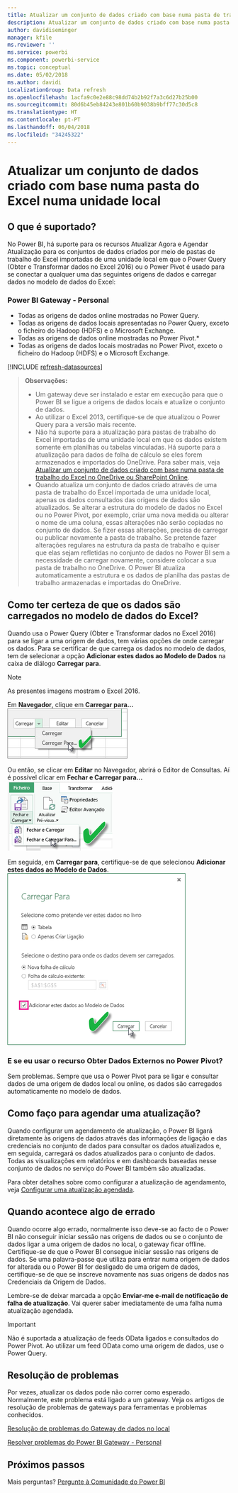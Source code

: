 ```yaml
---
title: Atualizar um conjunto de dados criado com base numa pasta de trabalho do Excel – local
description: Atualizar um conjunto de dados criado com base numa pasta do Excel numa unidade local
author: davidiseminger
manager: kfile
ms.reviewer: ''
ms.service: powerbi
ms.component: powerbi-service
ms.topic: conceptual
ms.date: 05/02/2018
ms.author: davidi
LocalizationGroup: Data refresh
ms.openlocfilehash: 1acfa9c0e2e88c98dd74b2b92f7a3c6d27b25b00
ms.sourcegitcommit: 80d6b45eb84243e801b60b9038b9bff77c30d5c8
ms.translationtype: HT
ms.contentlocale: pt-PT
ms.lasthandoff: 06/04/2018
ms.locfileid: "34245322"
---
```

# <a name="refresh-a-dataset-created-from-an-excel-workbook-on-a-local-drive"></a>Atualizar um conjunto de dados criado com base numa pasta do Excel numa unidade local
## <a name="whats-supported"></a>O que é suportado?
No Power BI, há suporte para os recursos Atualizar Agora e Agendar Atualização para os conjuntos de dados criados por meio de pastas de trabalho do Excel importadas de uma unidade local em que o Power Query (Obter e Transformar dados no Excel 2016) ou o Power Pivot é usado para se conectar a qualquer uma das seguintes origens de dados e carregar dados no modelo de dados do Excel:  

### <a name="power-bi-gateway---personal"></a>Power BI Gateway - Personal
* Todas as origens de dados online mostradas no Power Query.
* Todas as origens de dados locais apresentadas no Power Query, exceto o ficheiro do Hadoop (HDFS) e o Microsoft Exchange.
* Todas as origens de dados online mostradas no Power Pivot.\*
* Todas as origens de dados locais mostradas no Power Pivot, exceto o ficheiro do Hadoop (HDFS) e o Microsoft Exchange.

<!-- Refresh Data sources-->
[!INCLUDE [refresh-datasources](./includes/refresh-datasources.md)]

> **Observações:**  
> 
> * Um gateway deve ser instalado e estar em execução para que o Power BI se ligue a origens de dados locais e atualize o conjunto de dados.
> * Ao utilizar o Excel 2013, certifique-se de que atualizou o Power Query para a versão mais recente.
> * Não há suporte para a atualização para pastas de trabalho do Excel importadas de uma unidade local em que os dados existem somente em planilhas ou tabelas vinculadas. Há suporte para a atualização para dados de folha de cálculo se eles forem armazenados e importados do OneDrive. Para saber mais, veja [Atualizar um conjunto de dados criado com base numa pasta de trabalho do Excel no OneDrive ou SharePoint Online](refresh-excel-file-onedrive.md).
> * Quando atualiza um conjunto de dados criado através de uma pasta de trabalho do Excel importada de uma unidade local, apenas os dados consultados das origens de dados são atualizados. Se alterar a estrutura do modelo de dados no Excel ou no Power Pivot, por exemplo, criar uma nova medida ou alterar o nome de uma coluna, essas alterações não serão copiadas no conjunto de dados. Se fizer essas alterações, precisa de carregar ou publicar novamente a pasta de trabalho. Se pretende fazer alterações regulares na estrutura da pasta de trabalho e quiser que elas sejam refletidas no conjunto de dados no Power BI sem a necessidade de carregar novamente, considere colocar a sua pasta de trabalho no OneDrive. O Power BI atualiza automaticamente a estrutura e os dados de planilha das pastas de trabalho armazenadas e importadas do OneDrive.
> 
> 

## <a name="how-do-i-make-sure-data-is-loaded-to-the-excel-data-model"></a>Como ter certeza de que os dados são carregados no modelo de dados do Excel?
Quando usa o Power Query (Obter e Transformar dados no Excel 2016) para se ligar a uma origem de dados, tem várias opções de onde carregar os dados. Para se certificar de que carrega os dados no modelo de dados, tem de selecionar a opção **Adicionar estes dados ao Modelo de Dados** na caixa de diálogo **Carregar para**.

> [!NOTE]
> As presentes imagens mostram o Excel 2016.
> 
> 

Em **Navegador**, clique em **Carregar para...**  
    ![](media/refresh-excel-file-local-drive/refresh_loadtodm_1.png)

Ou então, se clicar em **Editar** no Navegador, abrirá o Editor de Consultas. Aí é possível clicar em **Fechar e Carregar para...**  
    ![](media/refresh-excel-file-local-drive/refresh_loadtodm_2.png)

Em seguida, em **Carregar para**, certifique-se de que selecionou **Adicionar estes dados ao Modelo de Dados**.  
    ![](media/refresh-excel-file-local-drive/refresh_loadtodm_3.png)

### <a name="what-if-i-use-get-external-data-in-power-pivot"></a>E se eu usar o recurso Obter Dados Externos no Power Pivot?
Sem problemas. Sempre que usa o Power Pivot para se ligar e consultar dados de uma origem de dados local ou online, os dados são carregados automaticamente no modelo de dados.

## <a name="how-do-i-schedule-refresh"></a>Como faço para agendar uma atualização?
Quando configurar um agendamento de atualização, o Power BI ligará diretamente às origens de dados através das informações de ligação e das credenciais no conjunto de dados para consultar os dados atualizados e, em seguida, carregará os dados atualizados para o conjunto de dados. Todas as visualizações em relatórios e em dashboards baseadas nesse conjunto de dados no serviço do Power BI também são atualizadas.

Para obter detalhes sobre como configurar a atualização de agendamento, veja [Configurar uma atualização agendada](refresh-scheduled-refresh.md).

## <a name="when-things-go-wrong"></a>Quando acontece algo de errado
Quando ocorre algo errado, normalmente isso deve-se ao facto de o Power BI não conseguir iniciar sessão nas origens de dados ou se o conjunto de dados ligar a uma origem de dados no local, o gateway ficar offline. Certifique-se de que o Power BI consegue iniciar sessão nas origens de dados. Se uma palavra-passe que utiliza para entrar numa origem de dados for alterada ou o Power BI for desligado de uma origem de dados, certifique-se de que se inscreve novamente nas suas origens de dados nas Credenciais da Origem de Dados.

Lembre-se de deixar marcada a opção **Enviar-me e-mail de notificação de falha de atualização**. Vai querer saber imediatamente de uma falha numa atualização agendada.

>[!IMPORTANT]
>Não é suportada a atualização de feeds OData ligados e consultados do Power Pivot. Ao utilizar um feed OData como uma origem de dados, use o Power Query.

## <a name="troubleshooting"></a>Resolução de problemas
Por vezes, atualizar os dados pode não correr como esperado. Normalmente, este problema está ligado a um gateway. Veja os artigos de resolução de problemas de gateways para ferramentas e problemas conhecidos.

[Resolução de problemas do Gateway de dados no local](service-gateway-onprem-tshoot.md)

[Resolver problemas do Power BI Gateway - Personal](service-admin-troubleshooting-power-bi-personal-gateway.md)

## <a name="next-steps"></a>Próximos passos
Mais perguntas? [Pergunte à Comunidade do Power BI](http://community.powerbi.com/)


